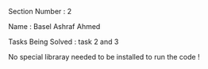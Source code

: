 Section Number : 2

Name : Basel Ashraf Ahmed

Tasks Being Solved : task 2 and 3 

No special libraray needed to be installed to run the code !
